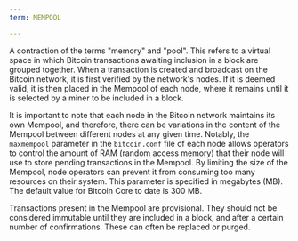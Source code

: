 ```yaml
---
term: MEMPOOL

---
```

A contraction of the terms "memory" and "pool". This refers to a virtual space in which Bitcoin transactions awaiting inclusion in a block are grouped together. When a transaction is created and broadcast on the Bitcoin network, it is first verified by the network's nodes. If it is deemed valid, it is then placed in the Mempool of each node, where it remains until it is selected by a miner to be included in a block.

It is important to note that each node in the Bitcoin network maintains its own Mempool, and therefore, there can be variations in the content of the Mempool between different nodes at any given time. Notably, the `maxmempool` parameter in the `bitcoin.conf` file of each node allows operators to control the amount of RAM (random access memory) that their node will use to store pending transactions in the Mempool. By limiting the size of the Mempool, node operators can prevent it from consuming too many resources on their system. This parameter is specified in megabytes (MB). The default value for Bitcoin Core to date is 300 MB.

Transactions present in the Mempool are provisional. They should not be considered immutable until they are included in a block, and after a certain number of confirmations. These can often be replaced or purged.